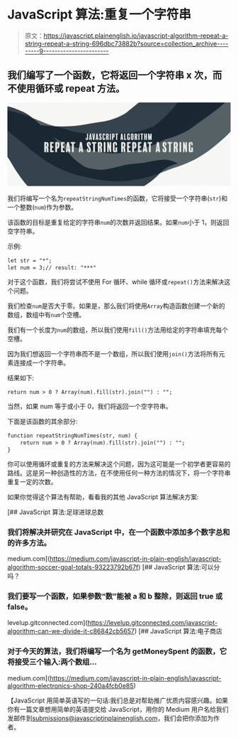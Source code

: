 # JavaScript 算法:重复一个字符串

> 原文：<https://javascript.plainenglish.io/javascript-algorithm-repeat-a-string-repeat-a-string-696dbc73882b?source=collection_archive---------9----------------------->

## 我们编写了一个函数，它将返回一个字符串 x 次，而不使用循环或 repeat 方法。

![](img/5576ef641752dc7fc0d0d3cac204fc10.png)

我们将编写一个名为`repeatStringNumTimes`的函数，它将接受一个字符串(`str`)和一个整数(`num`)作为参数。

该函数的目标是重复给定的字符串`num`的次数并返回结果。如果`num`小于 1，则返回空字符串。

示例:

```
let str = "*";
let num = 3;// result: "***"
```

对于这个函数，我们将尝试不使用 For 循环、while 循环或`repeat()`方法来解决这个问题。

我们检查`num`是否大于零。如果是，那么我们将使用`Array`构造函数创建一个新的数组，数组中有`num`个空槽。

我们有一个长度为`num`的数组，所以我们使用`fill()`方法用给定的字符串填充每个空槽。

因为我们想返回一个字符串而不是一个数组，所以我们使用`join()`方法将所有元素连接成一个字符串。

结果如下:

```
return num > 0 ? Array(num).fill(str).join("") : "";
```

当然，如果 num 等于或小于 0，我们将返回一个空字符串。

下面是该函数的其余部分:

```
function repeatStringNumTimes(str, num) {
    return num > 0 ? Array(num).fill(str).join("") : "";
}
```

你可以使用循环或重复的方法来解决这个问题，因为这可能是一个初学者更容易的路线。这是另一种创造性的方法，在不使用任何一种方法的情况下，将一个字符串重复一定的次数。

如果你觉得这个算法有帮助，看看我的其他 JavaScript 算法解决方案:

[](https://medium.com/javascript-in-plain-english/javascript-algorithm-soccer-goal-totals-93223792b67f) [## JavaScript 算法:足球进球总数

### 我们将解决并研究在 JavaScript 中，在一个函数中添加多个数字总和的许多方法。

medium.com](https://medium.com/javascript-in-plain-english/javascript-algorithm-soccer-goal-totals-93223792b67f) [](https://levelup.gitconnected.com/javascript-algorithm-can-we-divide-it-c86842cb5657) [## JavaScript 算法:可以分吗？

### 我们要写一个函数，如果参数“数”能被 a 和 b 整除，则返回 true 或 false。

levelup.gitconnected.com](https://levelup.gitconnected.com/javascript-algorithm-can-we-divide-it-c86842cb5657) [](https://medium.com/javascript-in-plain-english/javascript-algorithm-electronics-shop-240a4fcb0e85) [## JavaScript 算法:电子商店

### 对于今天的算法，我们将编写一个名为 getMoneySpent 的函数，它将接受三个输入:两个数组…

medium.com](https://medium.com/javascript-in-plain-english/javascript-algorithm-electronics-shop-240a4fcb0e85) 

【JavaScript 用简单英语写的一句话:我们总是对帮助推广优质内容感兴趣。如果你有一篇文章想用简单的英语提交给 JavaScript，用你的 Medium 用户名给我们发邮件到[submissions@javascriptinplainenglish.com](mailto:submissions@javascriptinplainenglish.com)，我们会把你添加为作者。